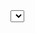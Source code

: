 <select name="Source" class="form-control" onchange="document.getElementById('rawMaterialForm').submit();">
